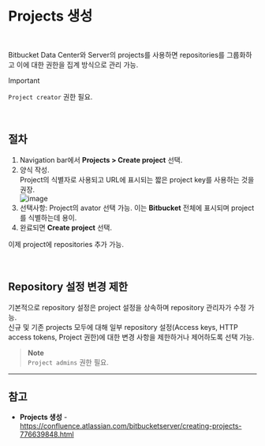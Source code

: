 # Projects 생성

<br>

Bitbucket Data Center와 Server의 projects를 사용하면 repositories를 그룹화하고 이에 대한 권한을 집계 방식으로 관리 가능.

> [!IMPORTANT]  
> `Project creator` 권한 필요.

<br>

## 절차
1. Navigation bar에서 **Projects > Create project** 선택.
2. 양식 작성.  
  Project의 식별자로 사용되고 URL에 표시되는 짧은 project key를 사용하는 것을 권장.  
  ![image](https://confluence.atlassian.com/bitbucketserver/files/776639848/1206790931/1/1675730998996/createproject.png)
3. 선택사항: Project의 avator 선택 가능. 이는 **Bitbucket** 전체에 표시되며 project를 식별하는데 용이.
4. 완료되면 **Create project** 선택.

이제 project에 repositories 추가 가능.

<br>

## Repository 설정 변경 제한
기본적으로 repository 설정은 project 설정을 상속하며 repository 관리자가 수정 가능.  
신규 및 기존 projects 모두에 대해 일부 repository 설정(Access keys, HTTP access tokens, Project 권한)에 대한 변경 사항을 제한하거나 제어하도록 선택 가능.

> **Note**  
> `Project admins` 권한 필요.

<hr>

## 참고
- **Projects 생성** - https://confluence.atlassian.com/bitbucketserver/creating-projects-776639848.html
